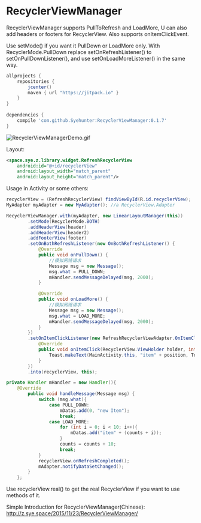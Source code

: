# RecyclerViewManager
RecyclerViewManager supports PullToRefresh and LoadMore, U can also add headers or footers for RecyclerView.
Also supports onItemClickEvent.

Use setMode() if you want it PullDown or LoadMore only.
With RecyclerMode.PullDown replace setOnRefreshListener() to setOnPullDownListener(), and use setOnLoadMoreListener() in the same way.
```groovy
allprojects {
    repositories {
        jcenter()
        maven { url "https://jitpack.io" }
    }
}
 
dependencies {
    compile 'com.github.Syehunter:RecyclerViewManager:0.1.7'
}
```
![RecyclerViewManagerDemo.gif](http://7xn4z4.com1.z0.glb.clouddn.com/RecyclerViewManager.gif)

Layout:
```xml
<space.sye.z.library.widget.RefreshRecyclerView
	android:id="@+id/recyclerView"
	android:layout_width="match_parent"
	android:layout_height="match_parent"/>
```

Usage in Activity or some others:
```java
recyclerView = (RefreshRecyclerView) findViewById(R.id.recyclerView);
MyAdapter myAdapter = new MyAdapter(); //a RecyclerView.Adapter

RecyclerViewManager.with(myAdapter, new LinearLayoutManager(this))
        .setMode(RecyclerMode.BOTH)
        .addHeaderView(header)
        .addHeaderView(header2)
        .addFooterView(footer)
        .setOnBothRefreshListener(new OnBothRefreshListener() {
            @Override
            public void onPullDown() {
                //模拟网络请求
                Message msg = new Message();
                msg.what = PULL_DOWN;
                mHandler.sendMessageDelayed(msg, 2000);
            }

            @Override
            public void onLoadMore() {
                //模拟网络请求
                Message msg = new Message();
                msg.what = LOAD_MORE;
                mHandler.sendMessageDelayed(msg, 2000);
            }
        })
        .setOnItemClickListener(new RefreshRecyclerViewAdapter.OnItemClickListener() {
            @Override
            public void onItemClick(RecyclerView.ViewHolder holder, int position) {
                Toast.makeText(MainActivity.this, "item" + position, Toast.LENGTH_SHORT).show();
            }
        })
        .into(recyclerView, this);

private Handler mHandler = new Handler(){
	@Override
        public void handleMessage(Message msg) {
            switch (msg.what){
                case PULL_DOWN:
                    mDatas.add(0, "new Item");
                    break;
                case LOAD_MORE:
                    for (int i = 0; i < 10; i++){
                        mDatas.add("item" + (counts + i));
                    }
                    counts = counts + 10;
                    break;
            }
            recyclerView.onRefreshCompleted();
            mAdapter.notifyDataSetChanged();
        }
    };
```
 Use recyclerView.real() to get the real RecyclerView if you want to use methods of it.
    
Simple Introduction for RecyclerViewManager(Chinese): http://z.sye.space/2015/11/23/RecyclerViewManager/
